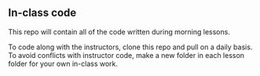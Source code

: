 ## In-class code

This repo will contain all of the code written during morning lessons.

To code along with the instructors, clone this repo and pull on a daily basis. To avoid conflicts with instructor code, make a new folder in each lesson folder for your own in-class work.
